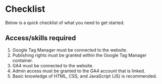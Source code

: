 # Checklist

Below is a quick checklist of what you need to get started.

## Access/skills required

1. Google Tag Manager must be connected to the website.
2. Publishing rights must be granted within the Google Tag Manager container.
3. GA4 must be connected to the website.
4. Admin access must be granted to the GA4 account that is linked.
5. Basic knowledge of HTML, CSS, and JavaScript (JS) is recommended.